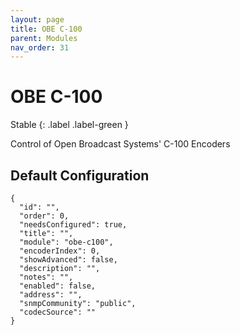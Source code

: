 ```yaml
---
layout: page
title: OBE C-100
parent: Modules
nav_order: 31
---
```


# OBE C-100

Stable
{: .label .label-green }

Control of Open Broadcast Systems' C-100 Encoders

## Default Configuration

```
{
  "id": "",
  "order": 0,
  "needsConfigured": true,
  "title": "",
  "module": "obe-c100",
  "encoderIndex": 0,
  "showAdvanced": false,
  "description": "",
  "notes": "",
  "enabled": false,
  "address": "",
  "snmpCommunity": "public",
  "codecSource": ""
}
```
